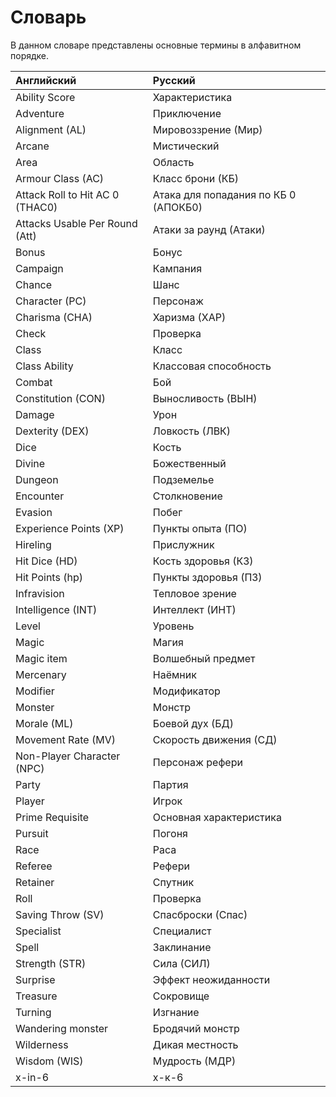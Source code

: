 # Словарь

В данном словаре представлены основные термины в алфавитном порядке.

| Английский                      | Русский                              |
| :------------------------------ | :----------------------------------- |
| Ability Score                   | Характеристика                       |
| Adventure                       | Приключение                          |
| Alignment (AL)                  | Мировоззрение (Мир)                  |
| Arcane                          | Мистический                          |
| Area                            | Область                              |
| Armour Class (AC)               | Класс брони (КБ)                     |
| Attack Roll to Hit AC 0 (THAC0) | Атака для попадания по КБ 0 (АПОКБ0) |
| Attacks Usable Per Round (Att)  | Атаки за раунд (Атаки)               |
| Bonus                           | Бонус                                |
| Campaign                        | Кампания                             |
| Chance                          | Шанс                                 |
| Character (PC)                  | Персонаж                             |
| Charisma (CHA)                  | Харизма (ХАР)                        |
| Check                           | Проверка                             |
| Class                           | Класс                                |
| Class Ability                   | Классовая способность                |
| Combat                          | Бой                                  |
| Constitution (CON)              | Выносливость (ВЫН)                   |
| Damage                          | Урон                                 |
| Dexterity (DEX)                 | Ловкость (ЛВК)                       |
| Dice                            | Кость                                |
| Divine                          | Божественный                         |
| Dungeon                         | Подземелье                           |
| Encounter                       | Столкновение                         |
| Evasion                         | Побег                                |
| Experience Points (XP)          | Пункты опыта (ПО)                    |
| Hireling                        | Прислужник                           |
| Hit Dice (HD)                   | Кость здоровья (КЗ)                  |
| Hit Points (hp)                 | Пункты здоровья (ПЗ)                 |
| Infravision                     | Тепловое зрение                      |
| Intelligence (INT)              | Интеллект (ИНТ)                      |
| Level                           | Уровень                              |
| Magic                           | Магия                                |
| Magic item                      | Волшебный предмет                    |
| Mercenary                       | Наёмник                              |
| Modifier                        | Модификатор                          |
| Monster                         | Монстр                               |
| Morale (ML)                     | Боевой дух (БД)                      |
| Movement Rate (MV)              | Скорость движения (СД)               |
| Non-Player Character (NPC)      | Персонаж рефери                      |
| Party                           | Партия                               |
| Player                          | Игрок                                |
| Prime Requisite                 | Основная характеристика              |
| Pursuit                         | Погоня                               |
| Race                            | Раса                                 |
| Referee                         | Рефери                               |
| Retainer                        | Спутник                              |
| Roll                            | Проверка                             |
| Saving Throw (SV)               | Спасброски (Спас)                    |
| Specialist                      | Специалист                           |
| Spell                           | Заклинание                           |
| Strength (STR)                  | Сила (СИЛ)                           |
| Surprise                        | Эффект неожиданности                 |
| Treasure                        | Сокровище                            |
| Turning                         | Изгнание                             |
| Wandering monster               | Бродячий монстр                      |
| Wilderness                      | Дикая местность                      |
| Wisdom (WIS)                    | Мудрость (МДР)                       |
| x-in-6                          | x-к-6                                |
